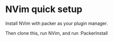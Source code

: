 # NVim quick setup

Install NVim with packer as your plugin manager.

Then clone this, run NVim, and run :PackerInstall
